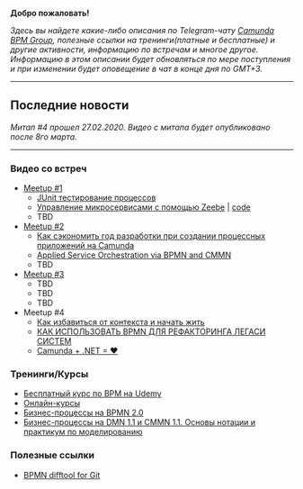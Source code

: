 **Добро пожаловать!**

_Здесь вы найдете какие-либо описания по Telegram-чату [Camunda BPM Group](https://t.me/camunda_bpm), полезные ссылки на тренинги(платные и бесплатные) и другие активности, информацию по встречам и многое другое._
_Информацию в этом описании будет обновляться по мере поступления и при изменении будет оповещение в чат в конце дня по GMT+3._

***
## Последние новости
_Митап #4 прошел 27.02.2020. Видео с митапа будет опубликовано после 8го марта._
***

### Видео со встреч
* [Meetup #1](https://youtu.be/f5LipJbcfWU)
   + [JUnit тестирование процессов](https://drive.google.com/file/d/1wpoSJL-Lks4fecKqVf6KoLNkLg60vZy5/view)
   + [Управление микросервисами с помощью Zeebe](https://t.me/camunda_bpm/954) | [code](https://github.com/huksley/zeebe-kafka-camunda)
   + TBD []()
* [Meetup #2](https://youtu.be/udOaBmFBhbs)
   + [Как сэкономить год разработки при создании процессных приложений на Camunda](https://t.me/camunda_bpm/4001)
   + [Applied Service Orchestration via BPMN and CMMN](https://t.me/camunda_bpm/4061)
   + TBD []()
* [Meetup #3](https://youtu.be/gH2-KoMKBes)
   + TBD []()
   + TBD []()
   + TBD []()
* Meetup #4
   + [Как избавиться от контекста и начать жить](https://t.me/camunda_bpm/10147)
   + [КАК ИСПОЛЬЗОВАТЬ BPMN ДЛЯ РЕФАКТОРИНГА ЛЕГАСИ СИСТЕМ](https://t.me/camunda_bpm/10111)
   + [Camunda + .NET = ♥](https://t.me/camunda_bpm/10110)

### Тренинги/Курсы
* [Бесплатный курс по BPM на Udemy](https://www.udemy.com/course/bpminforu/learn/lecture/13716670)
* [Онлайн-курсы](https://bpmn2.ru/online-courses)
* [Бизнес-процессы на BPMN 2.0](https://bpmteam.timepad.ru/event/1257548/)
* [Бизнес-процессы на DMN 1.1 и CMMN 1.1. Основы нотации и практикум по моделированию](https://bpmteam.timepad.ru/event/1257566/)

### Полезные ссылки
- [BPMN difftool for Git](https://github.com/38leinaD/bpmn-diff)
